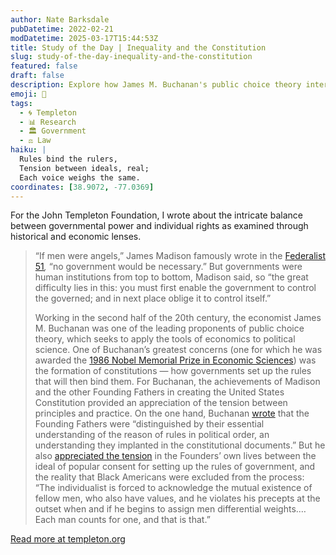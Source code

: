 ```yaml
---
author: Nate Barksdale
pubDatetime: 2022-02-21
modDatetime: 2025-03-17T15:44:53Z
title: Study of the Day | Inequality and the Constitution
slug: study-of-the-day-inequality-and-the-constitution
featured: false
draft: false
description: Explore how James M. Buchanan's public choice theory intersects with Madison's constitutional ideals, highlighting tensions in America's founding principles.
emoji: 📜
tags:
  - 🌀 Templeton
  - 📊 Research
  - 🏛️ Government
  - ⚖️ Law
haiku: |
  Rules bind the rulers,  
  Tension between ideals, real;  
  Each voice weighs the same.
coordinates: [38.9072, -77.0369]
---
```


For the John Templeton Foundation, I wrote about the intricate balance between governmental power and individual rights as examined through historical and economic lenses.

> “If men were angels,” James Madison famously wrote in the [Federalist 51](https://avalon.law.yale.edu/18th_century/fed51.asp)*,* “no government would be necessary.” But governments were human institutions from top to bottom, Madison said, so “the great difficulty lies in this: you must first enable the government to control the governed; and in next place oblige it to control itself.”
>
> Working in the second half of the 20th century, the economist James M. Buchanan was one of the leading proponents of public choice theory, which seeks to apply the tools of economics to political science. One of Buchanan’s greatest concerns (one for which he was awarded the [1986 Nobel Memorial Prize in Economic Sciences](https://www.nobelprize.org/prizes/economic-sciences/1986/press-release/)) was the formation of constitutions — how governments set up the rules that will then bind them. For Buchanan, the achievements of Madison and the other Founding Fathers in creating the United States Constitution provided an appreciation of the tension between principles and practice. On the one hand, Buchanan [wrote](https://bookshop.org/books/the-reason-of-rules-constitutional-political-economy/9780865972322) that the Founding Fathers were “distinguished by their essential understanding of the reason of rules in political order, an understanding they implanted in the constitutional documents.” But he also [appreciated the tension](https://bookshop.org/books/the-limits-of-liberty-between-anarchy-and-leviathan/9780865972261) in the Founders’ own lives between the ideal of popular consent for setting up the rules of government, and the reality that Black Americans were excluded from the process: “The individualist is forced to acknowledge the mutual existence of fellow men, who also have values, and he violates his precepts at the outset when and if he begins to assign men differential weights.… Each man counts for one, and that is that.”

[Read more at templeton.org](https://www.templeton.org/news/inequality-and-the-constitution)
